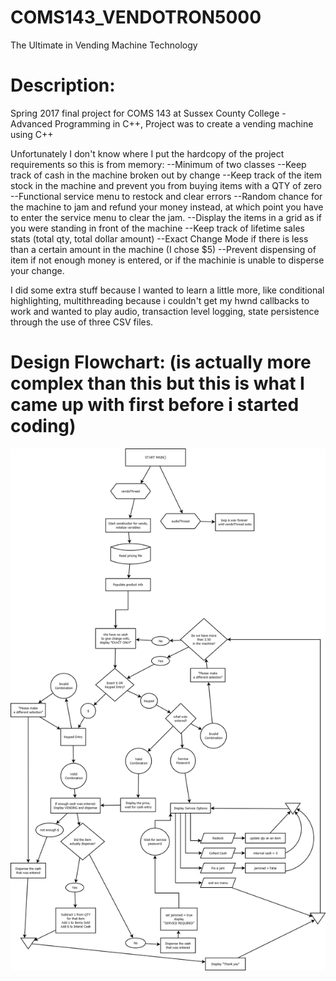 # COMS143_VENDOTRON5000
The Ultimate in Vending Machine Technology

# Description:
Spring 2017 final project for COMS 143 at Sussex County College - Advanced Programming in C++,
Project was to create a vending machine using C++

Unfortunately I don't know where I put the hardcopy of the project requirements so this is from memory:
--Minimum of two classes
--Keep track of cash in the machine broken out by change
--Keep track of the item stock in the machine and prevent you from buying items with a QTY of zero
--Functional service menu to restock and clear errors
--Random chance for the machine to jam and refund your money instead, at which point you have to enter the service menu to clear the jam.
--Display the items in a grid as if you were standing in front of the machine
--Keep track of lifetime sales stats (total qty, total dollar amount)
--Exact Change Mode if there is less than a certain amount in the machine (I chose $5)
--Prevent dispensing of item if not enough money is entered, or if the machinie is unable to disperse your change.

I did some extra stuff because I wanted to learn a little more, like conditional highlighting, multithreading because i couldn't get my hwnd callbacks to work and wanted to play audio, transaction level logging, state persistence through the use of three CSV files.


# Design Flowchart: (is actually more complex than this but this is what I came up with first before i started coding)

![alt tag](https://raw.githubusercontent.com/Micolithe/COMS143_VENDOTRON5000/master/The%20VendoTron%205000.png)
